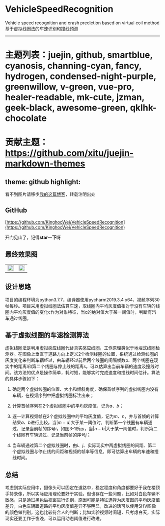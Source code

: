 # VehicleSpeedRecognition
Vehicle speed recognition and crash prediction based on virtual coil method 基于虚拟线圈法的车速识别和撞线预测

---
# 主题列表：juejin, github, smartblue, cyanosis, channing-cyan, fancy, hydrogen, condensed-night-purple, greenwillow, v-green, vue-pro, healer-readable, mk-cute, jzman, geek-black, awesome-green, qklhk-chocolate
# 贡献主题：https://github.com/xitu/juejin-markdown-themes
theme: github
highlight:
---
看不到图片请移步[我的这篇博客](https://juejin.cn/post/6924222163868188679/)，转载注明出处

## GitHub

[https://github.com/KinghooWei/VehicleSpeedRecognition](https://github.com/KinghooWei/VehicleSpeedRecognition)

开门见山了，记得**star一下**呀

## 最终效果图
<table width="100%" border="0">
	<tr align="center">
		<td><img src="https://p3-juejin.byteimg.com/tos-cn-i-k3u1fbpfcp/f65f409d38fc45f2a92343b153b914fb~tplv-k3u1fbpfcp-watermark.image" width="100%"  border=0 /></td>
		<td><img src="https://p1-juejin.byteimg.com/tos-cn-i-k3u1fbpfcp/b9b06fc41ec244599b54ec25694d6ca5~tplv-k3u1fbpfcp-watermark.image" width="100%"  border=0 /></td>
	</tr>
</table>

## 设计思路
项目的编程环境为python3.7.7，编译器使用pycharm2019.3.4 x64，视频序列30帧每秒。项目采用虚拟线圈法估算车速，取线圈内平均灰度值相对于没有车辆的线圈内平均灰度值的变化c作为对象特征，当c的绝对值大于某一阈值时，判断有汽车通过线圈。
## 基于虚拟线圈的车速检测算法
虚拟线圈法是利用虚拟感应线圈代替真实感应线圈，工作原理类似于地埋式线圈检测器。在图像上垂直于道路方向上定义2个检测线圈的位置，系统通过检测线圈的灰度变化来判断车辆经过，由车辆经过前后两个线圈的间隔帧数p、两个线圈在现实中的距离l和第二个线圈与停止线的距离s，可以估算出当前车辆的速度及撞线时间。该方法的优点是操作简单，耗时短，能够实时完成速度和撞线时间估计。算法的具体步骤如下：

1. 确定两个虚拟线圈的位置、大小和倾斜角度，确保首帧序列的虚拟线圈内没有车辆，在视频序列中把虚拟线圈标注出来；

2. 计算首帧序列在2个虚拟线圈中的平均灰度值，记为$a$、$b$；

3. 逐一计算视频帧在2个虚拟线圈中的平均灰度值，记为$m$、$n$，并与首帧的计算结果$a$、$b$进行比较。当$\left|m-a\right|$大于某一阈值时，判断第一个线圈有车辆通过，记录当前帧的序号$i$，如图3-1所示，当$\left|n-b\right|$大于某一阈值时，判断第二个线圈有车辆通过，记录当前帧的序号$j$；

4. 当车辆通过第二个虚拟线圈时，由$i$、$j$、实际现实中两虚拟线圈的间距、第二个虚拟线圈与停止线的间距和视频的帧率等信息，即可估算出车辆的车速和撞线时间。

## 总结

考虑到实际应用中，摄像头可以固定在道路中，稳定程度和角度都要好于我在楼顶手持录像，所以实际应用理论要好于实验。但也存在一些问题，比如对白色车辆不敏感，只是通过黑色后视窗进行识别，原因可能是特征选择为灰度图的平均灰度值差异，白色车辆跟道路的平均灰度值差异不够明显，改进的话可以使用SHV图像的颜色做判别，这也比较符合人的判断；比如实验视频时间短，只考虑白天，实际现实还要工作于夜晚，可以运用动态阈值进行改进。